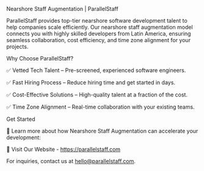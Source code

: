 Nearshore Staff Augmentation | ParallelStaff

ParallelStaff provides top-tier nearshore software development talent to help companies scale efficiently. Our nearshore staff augmentation model connects you with highly skilled developers from Latin America, ensuring seamless collaboration, cost efficiency, and time zone alignment for your projects.

Why Choose ParallelStaff?

✅ Vetted Tech Talent – Pre-screened, experienced software engineers.

✅ Fast Hiring Process – Reduce hiring time and get started in days.

✅ Cost-Effective Solutions – High-quality talent at a fraction of the cost.

✅ Time Zone Alignment – Real-time collaboration with your existing teams.


Get Started

🚀 Learn more about how Nearshore Staff Augmentation can accelerate your development:

🔗 Visit Our Website - https://parallelstaff.com


For inquiries, contact us at hello@parallelstaff.com.
